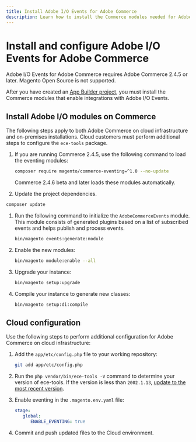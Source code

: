 ```yaml
---
title: Install Adobe I/O Events for Adobe Commerce
description: Learn how to install the Commerce modules needed for Adobe I/O Events for Adobe Commerce.
---
```


# Install and configure Adobe I/O Events for Adobe Commerce

Adobe I/O Events for Adobe Commerce requires Adobe Commerce 2.4.5 or later. Magento Open Source is not supported.

After you have created an [App Builder project](./project-setup.md), you must install the Commerce modules that enable integrations with Adobe I/O Events.

## Install Adobe I/O modules on Commerce

The following steps apply to both Adobe Commerce on cloud infrastructure and on-premises installations. Cloud customers must perform additional steps to configure the `ece-tools` package.

1. If you are running Commerce 2.4.5, use the following command to load the eventing modules:

   ```bash
   composer require magento/commerce-eventing=^1.0 --no-update
   ```

   Commerce 2.4.6 beta and later loads these modules automatically.

1. Update the project dependencies.

  ```bash
  composer update
  ```

1. Run the following command to initialize the `AdobeCommerceEvents` module. This module consists of generated plugins based on a list of subscribed events and helps publish and process events.

   ```bash
   bin/magento events:generate:module
   ```

1. Enable the new modules:

   ```bash
   bin/magento module:enable --all
   ```

1. Upgrade your instance:

   ```bash
   bin/magento setup:upgrade
   ```

1. Compile your instance to generate new classes:

   ```bash
   bin/magento setup:di:compile
   ```

## Cloud configuration

Use the following steps to perform additional configuration for Adobe Commerce on cloud infrastructure:

1. Add the `app/etc/config.php` file to your working repository:

   ```bash
   git add app/etc/config.php
   ```

1. Run the `php vendor/bin/ece-tools -V` command to determine your version of ece-tools. If the version is less than `2002.1.13`, [update to the most recent version](https://devdocs.magento.com/cloud/project/ece-tools-update.html).

1. Enable eventing in the `.magento.env.yaml` file:

   ```yaml
   stage:
      global:
         ENABLE_EVENTING: true
   ```

1. Commit and push updated files to the Cloud environment.

